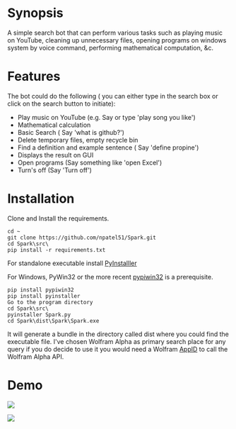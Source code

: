 # Synopsis
A simple search bot that can perform various tasks such as playing music on YouTube, cleaning up unnecessary files, opening programs on windows system by voice command, performing mathematical computation, &c.

# Features
The bot could do the following ( you can either type in the search box or click on the search button to initiate):
  * Play music on YouTube (e.g. Say or type 'play song you like')
  * Mathematical calculation 
  * Basic Search ( Say 'what is github?') 
  * Delete temporary files, empty recycle bin
  * Find a definition and example sentence ( Say 'define propine')
  * Displays the result on GUI
  * Open programs (Say something like 'open Excel')
  * Turn's off (Say 'Turn off') 
  
# Installation

Clone and Install the requirements.

    cd ~
    git clone https://github.com/npatel51/Spark.git
    cd Spark\src\
    pip install -r requirements.txt
    
For standalone executable install [PyInstalller](https://pythonhosted.org/PyInstaller/)

For Windows, PyWin32 or the more recent [pypiwin32](https://pypi.org/project/pypiwin32/) is a prerequisite.
    
    pip install pypiwin32
    pip install pyinstaller
    Go to the program directory
    cd Spark\src\
    pyinstaller Spark.py
    cd Spark\dist\Spark\Spark.exe
  
It will generate a bundle in the directory called dist where you could find the executable file. I've chosen Wolfram Alpha as primary search place for any query if you do decide to use it you would need a Wolfram [AppID](https://developer.wolframalpha.com/portal/signup.html) to call the Wolfram Alpha API.

# Demo
![](https://github.com/npatel51/Spark/blob/master/Images/play_song.gif)


![](https://github.com/npatel51/Spark/blob/master/Images/Search.JPG)







 
